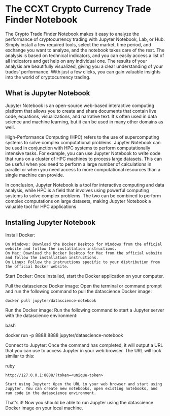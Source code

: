 # The CCXT Crypto Currency Trade Finder Notebook

The Crypto Trade Finder Notebook makes it easy to analyze the performance of cryptocurrency trading with Jupyter Notebook, Lab, or Hub. Simply install a few required tools, select the market, time period, and exchange you want to analyze, and the notebook takes care of the rest. The analysis is based on technical indicators, and you can easily access a list of all indicators and get help on any individual one. The results of your analysis are beautifully visualized, giving you a clear understanding of your trades' performance. With just a few clicks, you can gain valuable insights into the world of cryptocurrency trading.

## What is Jupyter Notebook

Jupyter Notebook is an open-source web-based interactive computing platform that allows you to create and share documents that contain live code, equations, visualizations, and narrative text. It's often used in data science and machine learning, but it can be used in many other domains as well.

High-Performance Computing (HPC) refers to the use of supercomputing systems to solve complex computational problems. Jupyter Notebook can be used in conjunction with HPC systems to perform computationally intensive tasks. For example, you can use Jupyter Notebook to write code that runs on a cluster of HPC machines to process large datasets. This can be useful when you need to perform a large number of calculations in parallel or when you need access to more computational resources than a single machine can provide.

In conclusion, Jupyter Notebook is a tool for interactive computing and data analysis, while HPC is a field that involves using powerful computing systems to solve complex problems. The two can be combined to perform complex computations on large datasets, making Jupyter Notebook a valuable tool for HPC applications

## Installing Jupyter Notebook

Install Docker:

    On Windows: Download the Docker Desktop for Windows from the official website and follow the installation instructions.
    On Mac: Download the Docker Desktop for Mac from the official website and follow the installation instructions.
    On Linux: Follow the instructions specific to your distribution from the official Docker website.

Start Docker: Once installed, start the Docker application on your computer.

Pull the datascience Docker image: Open the terminal or command prompt and run the following command to pull the datascience Docker image:

```
docker pull jupyter/datascience-notebook
```

Run the Docker image: Run the following command to start a Jupyter server with the datascience environment:

bash

docker run -p 8888:8888 jupyter/datascience-notebook

Connect to Jupyter: Once the command has completed, it will output a URL that you can use to access Jupyter in your web browser. The URL will look similar to this:

ruby

    http://127.0.0.1:8888/?token=<unique-token>

    Start using Jupyter: Open the URL in your web browser and start using Jupyter. You can create new notebooks, open existing notebooks, and run code in the datascience environment.

That's it! Now you should be able to run Jupyter using the datascience Docker image on your local machine.
